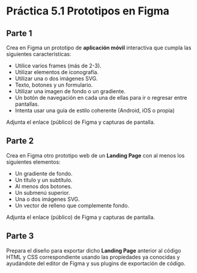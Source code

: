 # Práctica 5.1 Prototipos en Figma

## Parte 1

Crea en Figma un prototipo de **aplicación móvil** interactiva que cumpla las siguientes características:
-   Utilice varios frames (más de 2-3).
-   Utilizar elementos de iconografía.
-   Utilizar una o dos imágenes SVG.
-   Texto, botones y un formulario.
-   Utilizar una imagen de fondo o un gradiente.
-   Un botón de navegación en cada una de ellas para ir o regresar entre pantallas.
-   Intenta usar una guía de estilo coherente (Android, iOS o propia)

Adjunta el enlace (público) de Figma y capturas de pantalla.

## Parte 2

Crea en Figma otro prototipo web de un **Landing Page** con al menos los siguientes elementos:
-   Un gradiente de fondo.
-   Un título y un subtítulo.
-   Al menos dos botones.
-   Un submenú superior.
-   Una o dos imágenes SVG.
-   Un vector de relleno que complemente fondo.

Adjunta el enlace (público) de Figma y capturas de pantalla.

## Parte 3 

Prepara el diseño para exportar dicho **Landing Page** anterior al código HTML y CSS correspondiente usando las propiedades ya conocidas y ayudándote del editor de Figma y sus plugins de exportación de código.
